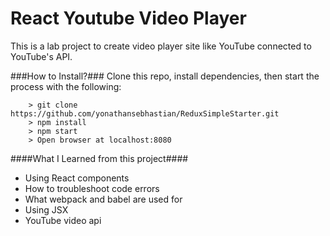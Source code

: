 # React Youtube Video Player

This is a lab project to create video player site like YouTube connected to YouTube's API.

###How to Install?###
Clone this repo, install dependencies, then start the process with the following:

```
	> git clone https://github.com/yonathansebhastian/ReduxSimpleStarter.git
	> npm install
	> npm start
	> Open browser at localhost:8080
```
####What I Learned from this project####
* Using React components
* How to troubleshoot code errors
* What webpack and babel are used for
* Using JSX
* YouTube video api
